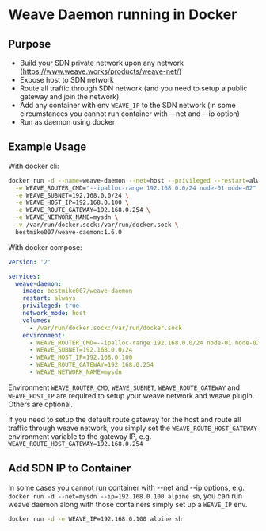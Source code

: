 # Weave Daemon running in Docker

## Purpose

+ Build your SDN private network upon any network (https://www.weave.works/products/weave-net/)
+ Expose host to SDN network
+ Route all traffic through SDN network (and you need to setup a public gateway and join the network)
+ Add any container with env `WEAVE_IP` to the SDN network (in some circumstances you cannot run container with --net and --ip option)
+ Run as daemon using docker

## Example Usage

With docker cli:

```bash
docker run -d --name=weave-daemon --net=host --privileged --restart=always \
  -e WEAVE_ROUTER_CMD="--ipalloc-range 192.168.0.0/24 node-01 node-02" \
  -e WEAVE_SUBNET=192.168.0.0/24 \
  -e WEAVE_HOST_IP=192.168.0.100 \
  -e WEAVE_ROUTE_GATEWAY=192.168.0.254 \
  -e WEAVE_NETWORK_NAME=mysdn \
  -v /var/run/docker.sock:/var/run/docker.sock \
  bestmike007/weave-daemon:1.6.0
```

With docker compose:

```yml
version: '2'

services:
  weave-daemon:
    image: bestmike007/weave-daemon
    restart: always
    privileged: true
    network_mode: host
    volumes:
      - /var/run/docker.sock:/var/run/docker.sock
    environment:
      - WEAVE_ROUTER_CMD=--ipalloc-range 192.168.0.0/24 node-01 node-02
      - WEAVE_SUBNET=192.168.0.0/24
      - WEAVE_HOST_IP=192.168.0.100
      - WEAVE_ROUTE_GATEWAY=192.168.0.254
      - WEAVE_NETWORK_NAME=mysdn
```

Environment `WEAVE_ROUTER_CMD`, `WEAVE_SUBNET`, `WEAVE_ROUTE_GATEWAY` and `WEAVE_HOST_IP` are required to setup your weave network and weave plugin. Others are optional.

If you need to setup the default route gateway for the host and route all traffic through weave network, you simply set the `WEAVE_ROUTE_HOST_GATEWAY` environment variable to the gateway IP, e.g. `WEAVE_ROUTE_HOST_GATEWAY=192.168.0.254`

## Add SDN IP to Container

In some cases you cannot run container with --net and --ip options, e.g. `docker run -d --net=mysdn --ip=192.168.0.100 alpine sh`, you can run weave daemon along with those containers simply set up a `WEAVE_IP` env.

```bash
docker run -d -e WEAVE_IP=192.168.0.100 alpine sh
```
